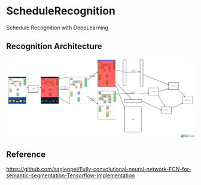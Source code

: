 # ScheduleRecognition
Schedule Recognition with DeepLearning

## Recognition Architecture 
![Alt text](architecure.png "Optional title")

## Reference
https://github.com/sagieppel/Fully-convolutional-neural-network-FCN-for-semantic-segmentation-Tensorflow-implementation
